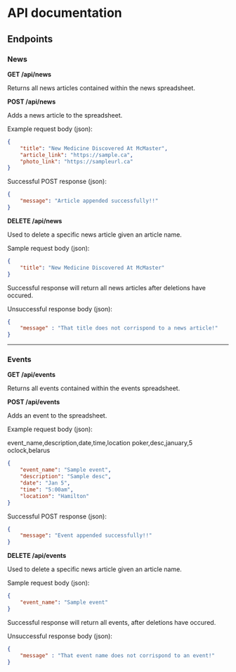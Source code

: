 # API documentation

## Endpoints
### News
__GET /api/news__

Returns all news articles contained within the news spreadsheet.

__POST /api/news__

Adds a news article to the spreadsheet.

Example request body (json): 

```json
{
    "title": "New Medicine Discovered At McMaster",
    "article_link": "https://sample.ca",
    "photo_link": "https://sampleurl.ca"
}
```

Successful POST response (json):
```json
{
    "message": "Article appended successfully!!"
}
```

__DELETE /api/news__

Used to delete a specific news article given an article name.

Sample request body (json):
```json
{
    "title": "New Medicine Discovered At McMaster"
}
```
Successful response will return all news articles after deletions have occured.

Unsuccessful response body (json):
```json
{
    "message" : "That title does not corrispond to a news article!"
}
```

-----
### Events
__GET /api/events__

Returns all events contained within the events spreadsheet.

__POST /api/events__

Adds an event to the spreadsheet.

Example request body (json): 

event_name,description,date,time,location
poker,desc,january,5 oclock,belarus
```json
{
    "event_name": "Sample event",
    "description": "Sample desc",
    "date": "Jan 5",
    "time": "5:00am",
    "location": "Hamilton"
}
```

Successful POST response (json): 
```json
{
    "message": "Event appended successfully!!"
}
```

__DELETE /api/events__

Used to delete a specific news article given an article name.

Sample request body (json):
```json
{
    "event_name": "Sample event"
}
```

Successful response will return all events, after deletions have occured.

Unsuccessful response body (json):
```json
{
    "message" : "That event name does not corrispond to an event!"
}
```